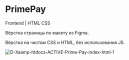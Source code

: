 # PrimePay
Frontend | HTML CSS

Вёрстка страницы по макету из Figma.

Вёрстка на чистом CSS и HTML, без использования JS.

<img src="https://i.ibb.co/9nPN2cB/D-Xaamp-htdocs-ACTIVE-Prime-Pay-index-html-1.png" alt="D-Xaamp-htdocs-ACTIVE-Prime-Pay-index-html-1" border="0">
